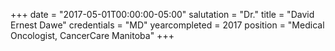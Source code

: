 +++
date = "2017-05-01T00:00:00-05:00"
salutation = "Dr."
title = "David Ernest Dawe"
credentials = "MD"
yearcompleted = 2017
position = "Medical Oncologist, CancerCare Manitoba"
+++
